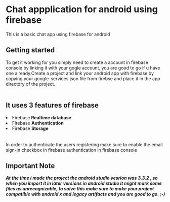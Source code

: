 # Chat appplication for android using firebase
This is a basic chat app using firebase for android

<h2>Getting started</h2>
To get it working for you simply need to create a account in firebase console by linking it with your gogle account, you are good to go if u have one already.Create a project and link your android app with
firebase by copying your google-services.json file from firebse and place it in the app directory of the project.
<br><br>
<h2>It uses 3 features of firebase</h2>
<li>Firebase<b> Realtime database</b></li>
<li>Firebase <b>Authentication</b></li>
<li>Firebase <b>Storage</b></li>
<br><br>
In order to authenticate the users registering make sure to enable the email sign-in checkbox in firebase authentication in firebase console
<h2>Important Note</h2>
<b><i>At the time i made the project the android studio vesrion was 3.3.2 , so when you import it in later versions in android studio it might mark some files as unrecognizable, to solve this
make sure to make your project compatible with android x and legacy artifacts and you are good to go. ;-)</i></b>
